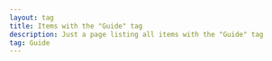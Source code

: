 ```yaml
---
layout: tag
title: Items with the "Guide" tag
description: Just a page listing all items with the "Guide" tag
tag: Guide
---
```

